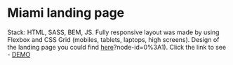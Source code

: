 # Miami landing page
Stack: HTML, SASS, BEM, JS.
Fully responsive layout was made by using Flexbox and CSS Grid (mobiles, tablets, laptops, high screens).
Design of the landing page you could find [here](https://www.figma.com/file/7qwsWggv9BAxMi2VPhBuPr/Air-(formerly-Dia))?node-id=0%3A1).
Click the link to see - [DEMO](http://strukk311.github.io/layout_miami/)
